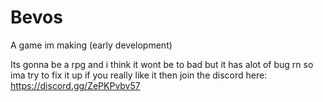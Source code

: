 # Bevos
A game im making (early development)

Its gonna be a rpg and i think it wont be to bad but it 
has alot of bug rn so ima try to fix it up
if you really like it then join the discord here:
https://discord.gg/ZePKPvbv57


